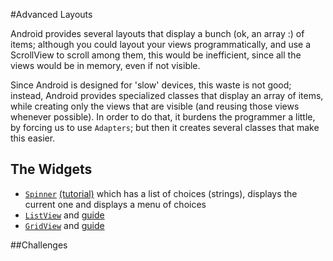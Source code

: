#Advanced Layouts

Android provides several layouts that display a bunch (ok, an array :) of items; although you could layout your views programmatically, and use a ScrollView to scroll among them, this would be inefficient, since all the views would be in memory, even if not visible.

Since Android is designed for 'slow' devices, this waste is not good; instead, Android provides specialized classes that display an array of items, while creating only the views that are visible (and reusing those views whenever possible). In order to do that, it burdens the programmer a little, by forcing us to use `Adapters`; but then it creates several classes that make this easier.

## The Widgets
* [`Spinner`](http://developer.android.com/reference/android/widget/Spinner.html) [(tutorial)](http://developer.android.com/reference/android/widget/Spinner.html) which has a list of choices (strings), displays the current one and displays a menu of choices
* [`ListView`](http://developer.android.com/reference/android/widget/ListView.html) and [guide](http://developer.android.com/guide/topics/ui/layout/listview.html)
* [`GridView`](http://developer.android.com/reference/android/widget/GridView.html)  and [guide](http://developer.android.com/guide/topics/ui/layout/gridview.html)


##Challenges
